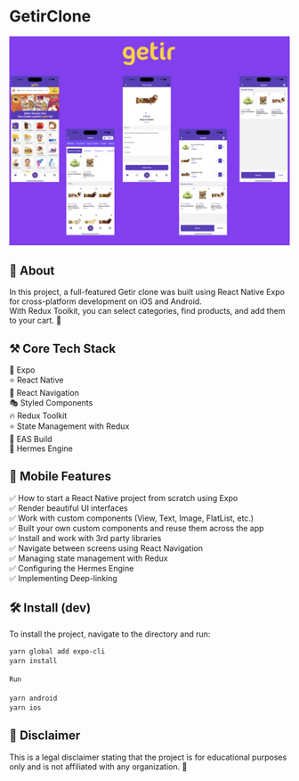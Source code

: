 # GetirClone

![Getir Clone](./assets/getirimage.png)

## 📲 About

In this project, a full-featured Getir clone was built using React Native Expo for cross-platform development on iOS and Android.  
With Redux Toolkit, you can select categories, find products, and add them to your cart. 🚀

## ⚒️ Core Tech Stack

🔼 Expo  
⭐️ React Native  
🔗 React Navigation  
🎭 Styled Components  
🔥 Redux Toolkit  
⭐️ State Management with Redux  
🔗 EAS Build  
🔼 Hermes Engine

## 📱 Mobile Features

✅ How to start a React Native project from scratch using Expo  
✅ Render beautiful UI interfaces  
✅ Work with custom components (View, Text, Image, FlatList, etc.)  
✅ Built your own custom components and reuse them across the app  
✅ Install and work with 3rd party libraries  
✅ Navigate between screens using React Navigation  
✅ Managing state management with Redux  
✅ Configuring the Hermes Engine  
✅ Implementing Deep-linking

## 🛠️ Install (dev)

To install the project, navigate to the directory and run:

```sh
yarn global add expo-cli
yarn install

Run

yarn android
yarn ios

```

## 🚨 Disclaimer

This is a legal disclaimer stating that the project is for educational purposes only and is not affiliated with any organization. 🚀
